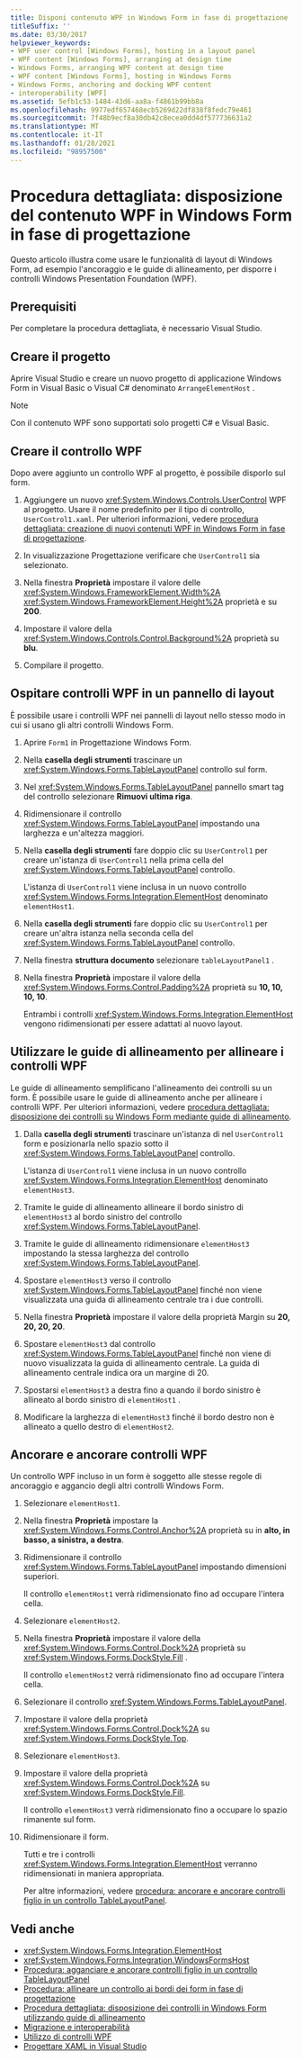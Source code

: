 ```yaml
---
title: Disponi contenuto WPF in Windows Form in fase di progettazione
titleSuffix: ''
ms.date: 03/30/2017
helpviewer_keywords:
- WPF user control [Windows Forms], hosting in a layout panel
- WPF content [Windows Forms], arranging at design time
- Windows Forms, arranging WPF content at design time
- WPF content [Windows Forms], hosting in Windows Forms
- Windows Forms, anchoring and docking WPF content
- interoperability [WPF]
ms.assetid: 5efb1c53-1484-43d6-aa8a-f4861b99bb8a
ms.openlocfilehash: 9977edf657468ecb5269d22df838f8fedc79e461
ms.sourcegitcommit: 7f48b9ecf8a30db42c8ecea0dd4df577736631a2
ms.translationtype: MT
ms.contentlocale: it-IT
ms.lasthandoff: 01/28/2021
ms.locfileid: "98957500"
---
```

# <a name="walkthrough-arrange-wpf-content-on-windows-forms-at-design-time"></a>Procedura dettagliata: disposizione del contenuto WPF in Windows Form in fase di progettazione

Questo articolo illustra come usare le funzionalità di layout di Windows Form, ad esempio l'ancoraggio e le guide di allineamento, per disporre i controlli Windows Presentation Foundation (WPF).

## <a name="prerequisites"></a>Prerequisiti

Per completare la procedura dettagliata, è necessario Visual Studio.

## <a name="create-the-project"></a>Creare il progetto

Aprire Visual Studio e creare un nuovo progetto di applicazione Windows Form in Visual Basic o Visual C# denominato `ArrangeElementHost` .

> [!NOTE]
> Con il contenuto WPF sono supportati solo progetti C# e Visual Basic.

## <a name="create-the-wpf-control"></a>Creare il controllo WPF

Dopo avere aggiunto un controllo WPF al progetto, è possibile disporlo sul form.

1. Aggiungere un nuovo <xref:System.Windows.Controls.UserControl> WPF al progetto. Usare il nome predefinito per il tipo di controllo, `UserControl1.xaml`. Per ulteriori informazioni, vedere [procedura dettagliata: creazione di nuovi contenuti WPF in Windows Form in fase di progettazione](walkthrough-creating-new-wpf-content-on-windows-forms-at-design-time.md).

2. In visualizzazione Progettazione verificare che `UserControl1` sia selezionato.

3. Nella finestra **Proprietà** impostare il valore delle <xref:System.Windows.FrameworkElement.Width%2A> <xref:System.Windows.FrameworkElement.Height%2A> proprietà e su **200**.

4. Impostare il valore della <xref:System.Windows.Controls.Control.Background%2A> proprietà su **blu**.

5. Compilare il progetto.

## <a name="host-wpf-controls-in-a-layout-panel"></a>Ospitare controlli WPF in un pannello di layout

È possibile usare i controlli WPF nei pannelli di layout nello stesso modo in cui si usano gli altri controlli Windows Form.

1. Aprire `Form1` in Progettazione Windows Form.

2. Nella **casella degli strumenti** trascinare un <xref:System.Windows.Forms.TableLayoutPanel> controllo sul form.

3. Nel <xref:System.Windows.Forms.TableLayoutPanel> pannello smart tag del controllo selezionare **Rimuovi ultima riga**.

4. Ridimensionare il controllo <xref:System.Windows.Forms.TableLayoutPanel> impostando una larghezza e un'altezza maggiori.

5. Nella **casella degli strumenti** fare doppio clic su `UserControl1` per creare un'istanza di `UserControl1` nella prima cella del <xref:System.Windows.Forms.TableLayoutPanel> controllo.

   L'istanza di `UserControl1` viene inclusa in un nuovo controllo <xref:System.Windows.Forms.Integration.ElementHost> denominato `elementHost1`.

6. Nella **casella degli strumenti** fare doppio clic su `UserControl1` per creare un'altra istanza nella seconda cella del <xref:System.Windows.Forms.TableLayoutPanel> controllo.

7. Nella finestra **struttura documento** selezionare `tableLayoutPanel1` .

8. Nella finestra **Proprietà** impostare il valore della <xref:System.Windows.Forms.Control.Padding%2A> proprietà su **10, 10, 10, 10**.

   Entrambi i controlli <xref:System.Windows.Forms.Integration.ElementHost> vengono ridimensionati per essere adattati al nuovo layout.

## <a name="use-snaplines-to-align-wpf-controls"></a>Utilizzare le guide di allineamento per allineare i controlli WPF

Le guide di allineamento semplificano l'allineamento dei controlli su un form. È possibile usare le guide di allineamento anche per allineare i controlli WPF. Per ulteriori informazioni, vedere [procedura dettagliata: disposizione dei controlli su Windows Form mediante guide di allineamento](../controls/walkthrough-arranging-controls-on-windows-forms-using-snaplines.md).

1. Dalla **casella degli strumenti** trascinare un'istanza di nel `UserControl1` form e posizionarla nello spazio sotto il <xref:System.Windows.Forms.TableLayoutPanel> controllo.

   L'istanza di `UserControl1` viene inclusa in un nuovo controllo <xref:System.Windows.Forms.Integration.ElementHost> denominato `elementHost3`.

2. Tramite le guide di allineamento allineare il bordo sinistro di `elementHost3` al bordo sinistro del controllo <xref:System.Windows.Forms.TableLayoutPanel>.

3. Tramite le guide di allineamento ridimensionare `elementHost3` impostando la stessa larghezza del controllo <xref:System.Windows.Forms.TableLayoutPanel>.

4. Spostare `elementHost3` verso il controllo <xref:System.Windows.Forms.TableLayoutPanel> finché non viene visualizzata una guida di allineamento centrale tra i due controlli.

5. Nella finestra **Proprietà** impostare il valore della proprietà Margin su **20, 20, 20, 20**.

6. Spostare `elementHost3` dal controllo <xref:System.Windows.Forms.TableLayoutPanel> finché non viene di nuovo visualizzata la guida di allineamento centrale. La guida di allineamento centrale indica ora un margine di 20.

7. Spostarsi `elementHost3` a destra fino a quando il bordo sinistro è allineato al bordo sinistro di `elementHost1` .

8. Modificare la larghezza di `elementHost3` finché il bordo destro non è allineato a quello destro di `elementHost2`.

## <a name="anchor-and-dock-wpf-controls"></a>Ancorare e ancorare controlli WPF

Un controllo WPF incluso in un form è soggetto alle stesse regole di ancoraggio e aggancio degli altri controlli Windows Form.

1. Selezionare `elementHost1`.

2. Nella finestra **Proprietà** impostare la <xref:System.Windows.Forms.Control.Anchor%2A> proprietà su in **alto, in basso, a sinistra, a destra**.

3. Ridimensionare il controllo <xref:System.Windows.Forms.TableLayoutPanel> impostando dimensioni superiori.

   Il controllo `elementHost1` verrà ridimensionato fino ad occupare l'intera cella.

4. Selezionare `elementHost2`.

5. Nella finestra **Proprietà** impostare il valore della <xref:System.Windows.Forms.Control.Dock%2A> proprietà su <xref:System.Windows.Forms.DockStyle.Fill> .

   Il controllo `elementHost2` verrà ridimensionato fino ad occupare l'intera cella.

6. Selezionare il controllo <xref:System.Windows.Forms.TableLayoutPanel>.

7. Impostare il valore della proprietà <xref:System.Windows.Forms.Control.Dock%2A> su <xref:System.Windows.Forms.DockStyle.Top>.

8. Selezionare `elementHost3`.

9. Impostare il valore della proprietà <xref:System.Windows.Forms.Control.Dock%2A> su <xref:System.Windows.Forms.DockStyle.Fill>.

   Il controllo `elementHost3` verrà ridimensionato fino a occupare lo spazio rimanente sul form.

10. Ridimensionare il form.

    Tutti e tre i controlli <xref:System.Windows.Forms.Integration.ElementHost> verranno ridimensionati in maniera appropriata.

    Per altre informazioni, vedere [procedura: ancorare e ancorare controlli figlio in un controllo TableLayoutPanel](../controls/how-to-anchor-and-dock-child-controls-in-a-tablelayoutpanel-control.md).

## <a name="see-also"></a>Vedi anche

- <xref:System.Windows.Forms.Integration.ElementHost>
- <xref:System.Windows.Forms.Integration.WindowsFormsHost>
- [Procedura: agganciare e ancorare controlli figlio in un controllo TableLayoutPanel](../controls/how-to-anchor-and-dock-child-controls-in-a-tablelayoutpanel-control.md)
- [Procedura: allineare un controllo ai bordi dei form in fase di progettazione](../controls/how-to-align-a-control-to-the-edges-of-forms-at-design-time.md)
- [Procedura dettagliata: disposizione dei controlli in Windows Form utilizzando guide di allineamento](../controls/walkthrough-arranging-controls-on-windows-forms-using-snaplines.md)
- [Migrazione e interoperabilità](/dotnet/framework/wpf/advanced/migration-and-interoperability)
- [Utilizzo di controlli WPF](using-wpf-controls.md)
- [Progettare XAML in Visual Studio](/visualstudio/xaml-tools/designing-xaml-in-visual-studio)
